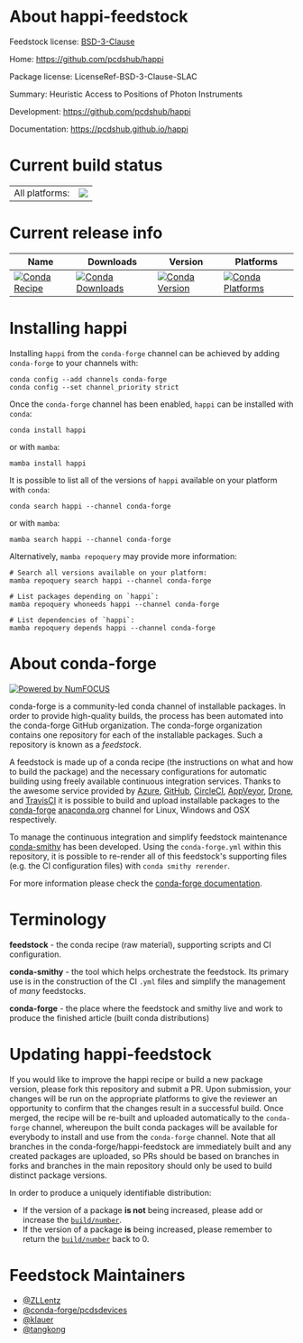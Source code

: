 About happi-feedstock
=====================

Feedstock license: [BSD-3-Clause](https://github.com/conda-forge/happi-feedstock/blob/main/LICENSE.txt)

Home: https://github.com/pcdshub/happi

Package license: LicenseRef-BSD-3-Clause-SLAC

Summary: Heuristic Access to Positions of Photon Instruments

Development: https://github.com/pcdshub/happi

Documentation: https://pcdshub.github.io/happi

Current build status
====================


<table><tr><td>All platforms:</td>
    <td>
      <a href="https://dev.azure.com/conda-forge/feedstock-builds/_build/latest?definitionId=9283&branchName=main">
        <img src="https://dev.azure.com/conda-forge/feedstock-builds/_apis/build/status/happi-feedstock?branchName=main">
      </a>
    </td>
  </tr>
</table>

Current release info
====================

| Name | Downloads | Version | Platforms |
| --- | --- | --- | --- |
| [![Conda Recipe](https://img.shields.io/badge/recipe-happi-green.svg)](https://anaconda.org/conda-forge/happi) | [![Conda Downloads](https://img.shields.io/conda/dn/conda-forge/happi.svg)](https://anaconda.org/conda-forge/happi) | [![Conda Version](https://img.shields.io/conda/vn/conda-forge/happi.svg)](https://anaconda.org/conda-forge/happi) | [![Conda Platforms](https://img.shields.io/conda/pn/conda-forge/happi.svg)](https://anaconda.org/conda-forge/happi) |

Installing happi
================

Installing `happi` from the `conda-forge` channel can be achieved by adding `conda-forge` to your channels with:

```
conda config --add channels conda-forge
conda config --set channel_priority strict
```

Once the `conda-forge` channel has been enabled, `happi` can be installed with `conda`:

```
conda install happi
```

or with `mamba`:

```
mamba install happi
```

It is possible to list all of the versions of `happi` available on your platform with `conda`:

```
conda search happi --channel conda-forge
```

or with `mamba`:

```
mamba search happi --channel conda-forge
```

Alternatively, `mamba repoquery` may provide more information:

```
# Search all versions available on your platform:
mamba repoquery search happi --channel conda-forge

# List packages depending on `happi`:
mamba repoquery whoneeds happi --channel conda-forge

# List dependencies of `happi`:
mamba repoquery depends happi --channel conda-forge
```


About conda-forge
=================

[![Powered by
NumFOCUS](https://img.shields.io/badge/powered%20by-NumFOCUS-orange.svg?style=flat&colorA=E1523D&colorB=007D8A)](https://numfocus.org)

conda-forge is a community-led conda channel of installable packages.
In order to provide high-quality builds, the process has been automated into the
conda-forge GitHub organization. The conda-forge organization contains one repository
for each of the installable packages. Such a repository is known as a *feedstock*.

A feedstock is made up of a conda recipe (the instructions on what and how to build
the package) and the necessary configurations for automatic building using freely
available continuous integration services. Thanks to the awesome service provided by
[Azure](https://azure.microsoft.com/en-us/services/devops/), [GitHub](https://github.com/),
[CircleCI](https://circleci.com/), [AppVeyor](https://www.appveyor.com/),
[Drone](https://cloud.drone.io/welcome), and [TravisCI](https://travis-ci.com/)
it is possible to build and upload installable packages to the
[conda-forge](https://anaconda.org/conda-forge) [anaconda.org](https://anaconda.org/)
channel for Linux, Windows and OSX respectively.

To manage the continuous integration and simplify feedstock maintenance
[conda-smithy](https://github.com/conda-forge/conda-smithy) has been developed.
Using the ``conda-forge.yml`` within this repository, it is possible to re-render all of
this feedstock's supporting files (e.g. the CI configuration files) with ``conda smithy rerender``.

For more information please check the [conda-forge documentation](https://conda-forge.org/docs/).

Terminology
===========

**feedstock** - the conda recipe (raw material), supporting scripts and CI configuration.

**conda-smithy** - the tool which helps orchestrate the feedstock.
                   Its primary use is in the construction of the CI ``.yml`` files
                   and simplify the management of *many* feedstocks.

**conda-forge** - the place where the feedstock and smithy live and work to
                  produce the finished article (built conda distributions)


Updating happi-feedstock
========================

If you would like to improve the happi recipe or build a new
package version, please fork this repository and submit a PR. Upon submission,
your changes will be run on the appropriate platforms to give the reviewer an
opportunity to confirm that the changes result in a successful build. Once
merged, the recipe will be re-built and uploaded automatically to the
`conda-forge` channel, whereupon the built conda packages will be available for
everybody to install and use from the `conda-forge` channel.
Note that all branches in the conda-forge/happi-feedstock are
immediately built and any created packages are uploaded, so PRs should be based
on branches in forks and branches in the main repository should only be used to
build distinct package versions.

In order to produce a uniquely identifiable distribution:
 * If the version of a package **is not** being increased, please add or increase
   the [``build/number``](https://docs.conda.io/projects/conda-build/en/latest/resources/define-metadata.html#build-number-and-string).
 * If the version of a package **is** being increased, please remember to return
   the [``build/number``](https://docs.conda.io/projects/conda-build/en/latest/resources/define-metadata.html#build-number-and-string)
   back to 0.

Feedstock Maintainers
=====================

* [@ZLLentz](https://github.com/ZLLentz/)
* [@conda-forge/pcdsdevices](https://github.com/conda-forge/pcdsdevices/)
* [@klauer](https://github.com/klauer/)
* [@tangkong](https://github.com/tangkong/)

